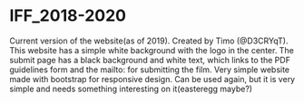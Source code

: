 # IFF_2018-2020
Current version of the website(as of 2019). Created by Timo (@D3CRYqT).
This website has a simple white background with the logo in the center.
The submit page has a black background and white text, which links to the PDF guidelines form and the mailto: for submitting the film.
Very simple website made with bootstrap for responsive design. 
Can be used again, but it is very simple and needs something interesting on it(easteregg maybe?)

